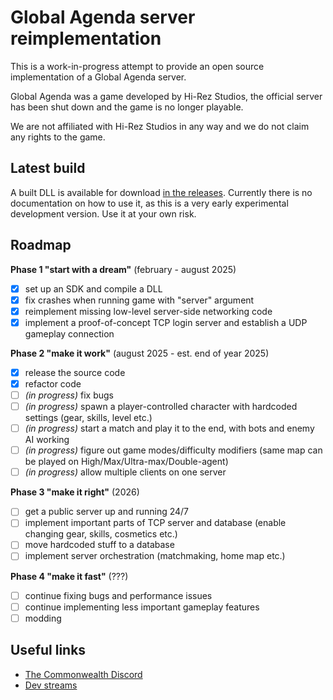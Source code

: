 # Global Agenda server reimplementation

This is a work-in-progress attempt to provide an open source implementation of a Global Agenda server.

Global Agenda was a game developed by Hi-Rez Studios, the official server has been shut down and the game is no longer playable.

We are not affiliated with Hi-Rez Studios in any way and we do not claim any rights to the game.

## Latest build

A built DLL is available for download [in the releases](https://github.com/commonwealthga/commonwealth-ga-server/releases/latest). Currently there is no documentation on how to use it, as this is a very early experimental development version. Use it at your own risk.

## Roadmap

**Phase 1 "start with a dream"** (february - august 2025)
- [x] set up an SDK and compile a DLL
- [x] fix crashes when running game with "server" argument
- [x] reimplement missing low-level server-side networking code
- [x] implement a proof-of-concept TCP login server and establish a UDP gameplay connection

**Phase 2 "make it work"** (august 2025 - est. end of year 2025)
- [x] release the source code
- [x] refactor code
- [ ] *(in progress)* fix bugs
- [ ] *(in progress)* spawn a player-controlled character with hardcoded settings (gear, skills, level etc.)
- [ ] *(in progress)* start a match and play it to the end, with bots and enemy AI working
- [ ] *(in progress)* figure out game modes/difficulty modifiers (same map can be played on High/Max/Ultra-max/Double-agent)
- [ ] *(in progress)* allow multiple clients on one server

**Phase 3 "make it right"** (2026)
- [ ] get a public server up and running 24/7
- [ ] implement important parts of TCP server and database (enable changing gear, skills, cosmetics etc.)
- [ ] move hardcoded stuff to a database
- [ ] implement server orchestration (matchmaking, home map etc.)

**Phase 4 "make it fast"** (???)
- [ ] continue fixing bugs and performance issues
- [ ] continue implementing less important gameplay features
- [ ] modding

## Useful links

- [The Commonwealth Discord](https://discord.gg/CqACf4qArk)
- [Dev streams](https://kick.com/zaxbactor)

